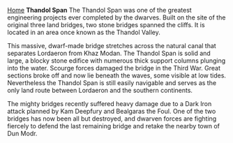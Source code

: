 [Home](../index.md)
**Thandol Span**
The Thandol Span was one of the greatest engineering projects ever completed by the dwarves. Built on the site of the original three land bridges, two stone bridges spanned the cliffs. It is located in an area once known as the Thandol Valley.

This massive, dwarf-made bridge stretches across the natural canal that separates Lordaeron from Khaz Modan. The Thandol Span is solid and large, a blocky stone edifice with numerous thick support columns plunging into the water. Scourge forces damaged the bridge in the Third War. Great sections broke off and now lie beneath the waves, some visible at low tides. Nevertheless the Thandol Span is still easily navigable and serves as the only land route between Lordaeron and the southern continents.

The mighty bridges recently suffered heavy damage due to a Dark Iron attack planned by Kam Deepfury and Bealgaras the Foul. One of the two bridges has now been all but destroyed, and dwarven forces are fighting fiercely to defend the last remaining bridge and retake the nearby town of Dun Modr.